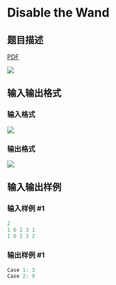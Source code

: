 # Disable the Wand

## 题目描述

[problemUrl]: https://uva.onlinejudge.org/index.php?option=com_onlinejudge&Itemid=8&category=279&page=show_problem&problem=3841

[PDF](https://uva.onlinejudge.org/external/124/p12410.pdf)

![](https://cdn.luogu.com.cn/upload/vjudge_pic/UVA12410/d65ca901a93f594b98e7521712dea6d5c582eed9.png)

## 输入输出格式

### 输入格式

![](https://cdn.luogu.com.cn/upload/vjudge_pic/UVA12410/186b890db87819aeaffc54f723a64559b19096e7.png)

### 输出格式

![](https://cdn.luogu.com.cn/upload/vjudge_pic/UVA12410/a354879c8a375ea070f392c108c84df570314dd5.png)

## 输入输出样例

### 输入样例 #1

```cpp
2
1 6 2 3 1
1 6 2 3 2
```


### 输出样例 #1

```cpp
Case 1: 3
Case 2: 9
```


